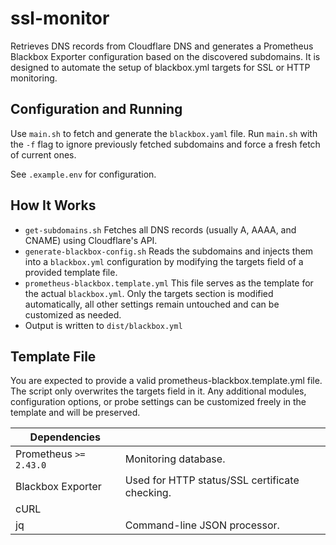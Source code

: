 # ssl-monitor
Retrieves DNS records from Cloudflare DNS and generates a Prometheus Blackbox
Exporter configuration based on the discovered subdomains. It is designed to
automate the setup of blackbox.yml targets for SSL or HTTP monitoring.

## Configuration and Running
Use `main.sh` to fetch and generate the `blackbox.yaml` file. Run `main.sh`
with the `-f` flag to ignore previously fetched subdomains and force a fresh
fetch of current ones.

See `.example.env` for configuration.

## How It Works
- `get-subdomains.sh`
  Fetches all DNS records (usually A, AAAA, and CNAME) using Cloudflare's API.
- `generate-blackbox-config.sh`
  Reads the subdomains and injects them into a `blackbox.yml` configuration by
  modifying the targets field of a provided template file.
- `prometheus-blackbox.template.yml`
  This file serves as the template for the actual `blackbox.yml`. Only the
  targets section is modified automatically, all other settings remain
  untouched and can be customized as needed.
- Output is written to `dist/blackbox.yml`

## Template File
You are expected to provide a valid prometheus-blackbox.template.yml file.
The script only overwrites the targets field in it. Any additional modules,
configuration options, or probe settings can be customized freely in the
template and will be preserved.

| Dependencies | |
|--|--|
| Prometheus `>= 2.43.0` | Monitoring database. |
| Blackbox Exporter | Used for HTTP status/SSL certificate checking. |
| cURL | |
| jq | Command-line JSON processor. |
